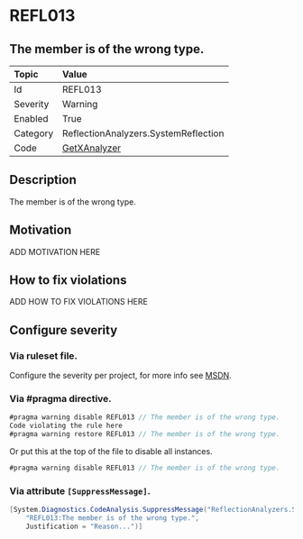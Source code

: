 # REFL013
## The member is of the wrong type.

| Topic    | Value
| :--      | :--
| Id       | REFL013
| Severity | Warning
| Enabled  | True
| Category | ReflectionAnalyzers.SystemReflection
| Code     | [GetXAnalyzer]([GetXAnalyzer](https://github.com/DotNetAnalyzers/ReflectionAnalyzers/blob/master/ReflectionAnalyzers/NodeAnalzers/GetXAnalyzer.cs))

## Description

The member is of the wrong type.

## Motivation

ADD MOTIVATION HERE

## How to fix violations

ADD HOW TO FIX VIOLATIONS HERE

<!-- start generated config severity -->
## Configure severity

### Via ruleset file.

Configure the severity per project, for more info see [MSDN](https://msdn.microsoft.com/en-us/library/dd264949.aspx).

### Via #pragma directive.
```C#
#pragma warning disable REFL013 // The member is of the wrong type.
Code violating the rule here
#pragma warning restore REFL013 // The member is of the wrong type.
```

Or put this at the top of the file to disable all instances.
```C#
#pragma warning disable REFL013 // The member is of the wrong type.
```

### Via attribute `[SuppressMessage]`.

```C#
[System.Diagnostics.CodeAnalysis.SuppressMessage("ReflectionAnalyzers.SystemReflection", 
    "REFL013:The member is of the wrong type.", 
    Justification = "Reason...")]
```
<!-- end generated config severity -->